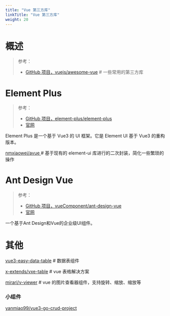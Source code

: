 ```yaml
---
title: "Vue 第三方库"
linkTitle: "Vue 第三方库"
weight: 20
---
```


# 概述

> 参考：
> 
> - [GitHub 项目，vuejs/awesome-vue](https://github.com/vuejs/awesome-vue) # 一些常用的第三方库


# Element Plus

> 参考：
> - [GitHub 项目，element-plus/element-plus](https://github.com/element-plus/element-plus)
> - [官网](https://element-plus.org/)

Element Plus 是一个基于 Vue3 的 UI 框架。它是 Element UI 基于 Vue3 的重构版本。

[nmxiaowei/avue ](https://github.com/nmxiaowei/avue)# 基于现有的 element-ui 库进行的二次封装，简化一些繁琐的操作

# Ant Design Vue

> 参考：
> - [GitHub 项目，vueComponent/ant-design-vue](https://github.com/vueComponent/ant-design-vue)
> - [官网](https://antdv.com/)

一个基于Ant Design和Vue的企业级UI组件。

# 其他

[vue3-easy-data-table](https://github.com/HC200ok/vue3-easy-data-table/) # 数据表组件

[x-extends/vxe-table](https://github.com/x-extends/vxe-table) # vue 表格解决方案

[mirari/v-viewer](https://github.com/mirari/v-viewer) # vue 的图片查看器组件，支持旋转、缩放、缩放等

### 小组件

[yanmiao99/vue3-go-crud-project](https://github.com/yanmiao99/vue3-go-crud-project)

